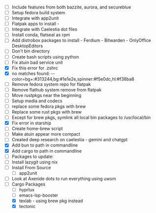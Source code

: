 - [ ] Include features from both bazzite, aurora, and secureblue
- [ ] Setup fedora build system
- [ ] Integrate with app2unit
- [ ] Flatpak apps to install
      - 
- [ ] Integrate with Caelestia dot files
- [ ] Install conda, flatseal as rpm
- [ ] Add distrobox packages to install
      - Ferdium
      - Bitwarden
      - OnlyOffice DesktopEditors
- [ ] Don't bin directory
- [ ] Create bash scripts using python
- [ ] Fix atuin bad service unit
- [x] Fix this error for .zshrc 
- [x] no matches found: --color=bg+:#313244,bg:#1e1e2e,spinner:#f5e0dc,hl:#f38ba8
- [ ] Remove fedora system repo for flatpak
- [ ] Remove flathub system remove from flatpak
- [ ] Move rustpkgs near the beginning
- [ ] Setup media and codecs
- [ ] replace some fedora pkgs with brew
- [ ] Replace some rust pkgs with brew
- [ ] Except for brew pkgs, symlink all local bin packages to /usr/local/bin
- [x] Fix error in starship
- [ ] Create home-brew script
- [ ] Make atuin appear more compact
- [ ] Created deep research on caelestia - gemini and chatgpt
- [x] Add bun to path in commandline
- [x] Add cargo to path in commandline
- [ ] Packages to update:
- [ ] Install lazygit using nix
- [ ] Install From Source
  - [ ] app2unit
- [ ] Look at Axenide dots to run everything using uwsm
- [ ] Cargo Packages
  - [ ] hyprlux
  - [ ] emacs-lsp-booster
  - [x] texlab - using brew pkg instead
  - [x] tectonic
